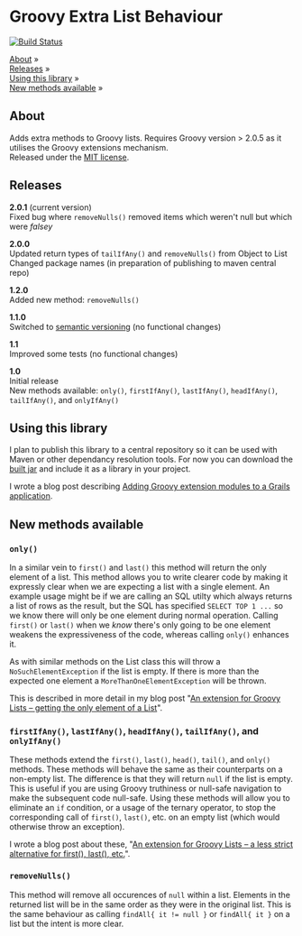# Groovy Extra List Behaviour
[![Build Status](https://travis-ci.org/dnahodil/groovy-extra-list-behaviour.png)](https://travis-ci.org/dnahodil/groovy-extra-list-behaviour)

[About](#about) »  
[Releases](#releases) »  
[Using this library](#using-this-library) »  
[New methods available](#new-methods-available) »

## About
Adds extra methods to Groovy lists. Requires Groovy version > 2.0.5 as it utilises the Groovy extensions mechanism.  
Released under the [MIT license](https://github.com/dnahodil/groovy-extra-list-behaviour/raw/master/LICENSE).

## Releases
**2.0.1** (current version)  
Fixed bug where `removeNulls()` removed items which weren't null but which were *falsey*

**2.0.0**  
Updated return types of `tailIfAny()` and `removeNulls()` from Object to List  
Changed package names (in preparation of publishing to maven central repo)

**1.2.0**  
Added new method: `removeNulls()`

**1.1.0**  
Switched to [semantic versioning](http://www.semver.org) (no functional changes)

**1.1**  
Improved some tests (no functional changes)

**1.0**  
Initial release  
New methods available: `only()`, `firstIfAny()`, `lastIfAny()`, `headIfAny()`, `tailIfAny()`, and `onlyIfAny()`

## Using this library
I plan to publish this library to a central repository so it can be used with Maven or other dependancy resolution tools. For now you can download the [built jar](https://github.com/dnahodil/groovy-extra-list-behaviour/raw/master/build/libs/groovy-extra-list-behaviour-2.0.0.jar) and include it as a library in your project.

I wrote a blog post describing [Adding Groovy extension modules to a Grails application](http://dnahodil.wordpress.com/2014/01/05/adding-groovy-extension-modules-to-a-grails-application/).

## New methods available
### `only()`
In a similar vein to `first()` and `last()` this method will return the only element of a list. This method allows you to write clearer code by making it expressly clear when we are expecting a list with a single element. An example usage might be if we are calling an SQL utilty which always returns a list of rows as the result, but the SQL has specified `SELECT TOP 1 ...` so we know there will only be one element during normal operation. Calling `first()` or `last()` when we *know* there's only going to be one element weakens the expressiveness of the code, whereas calling `only()` enhances it.

As with similar methods on the List class this will throw a `NoSuchElementException` if the list is empty. If there is more than the expected one element a `MoreThanOneElementException` will be thrown.

This is described in more detail in my blog post "[An extension for Groovy Lists – getting the only element of a List](http://dnahodil.wordpress.com/2014/01/05/an-extension-for-groovy-lists-getting-the-only-element-of-a-list/)".

### `firstIfAny()`, `lastIfAny()`, `headIfAny()`, `tailIfAny()`, and `onlyIfAny()`
These methods extend the `first()`, `last()`, `head()`, `tail()`, and `only()` methods. These methods will behave the same as their counterparts on a non-empty list. The difference is that they will return `null` if the list is empty. This is useful if you are using Groovy truthiness or null-safe navigation to make the subsequent code null-safe. Using these methods will allow you to eliminate an `if` condition, or a usage of the ternary operator, to stop the corresponding call of `first()`, `last()`, etc. on an empty list (which would otherwise throw an exception). 

I wrote a blog post about these, "[An extension for Groovy Lists – a less strict alternative for first(), last(), etc.](http://dnahodil.wordpress.com/2014/01/05/an-extension-for-groovy-lists-a-less-strict-alternative-for-first-last-etc/)".

### `removeNulls()`
This method will remove all occurences of `null` within a list. Elements in the returned list will be in the same order as they were in the original list. This is the same behaviour as calling `findAll{ it != null }` or `findAll{ it }` on a list but the intent is more clear.

